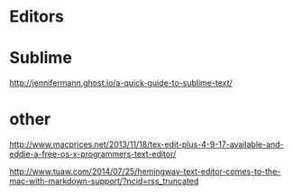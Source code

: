 # Editors

# Sublime

http://jennifermann.ghost.io/a-quick-guide-to-sublime-text/


# other

http://www.macprices.net/2013/11/18/tex-edit-plus-4-9-17-available-and-eddie-a-free-os-x-programmers-text-editor/

http://www.tuaw.com/2014/07/25/hemingway-text-editor-comes-to-the-mac-with-markdown-support/?ncid=rss_truncated
